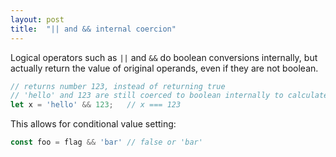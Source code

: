 ```yaml
---
layout: post
title:  "|| and && internal coercion"
---
```


Logical operators such as `||` and `&&` do boolean conversions internally, but actually return the value of original operands, even if they are not boolean.

```javascript
// returns number 123, instead of returning true
// 'hello' and 123 are still coerced to boolean internally to calculate the expression
let x = 'hello' && 123;   // x === 123
```

This allows for conditional value setting:
```javascript
const foo = flag && 'bar' // false or 'bar'
```

